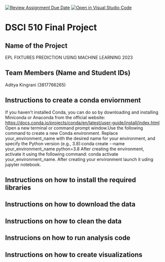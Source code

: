 [![Review Assignment Due Date](https://classroom.github.com/assets/deadline-readme-button-24ddc0f5d75046c5622901739e7c5dd533143b0c8e959d652212380cedb1ea36.svg)](https://classroom.github.com/a/h_LXMCrc)
[![Open in Visual Studio Code](https://classroom.github.com/assets/open-in-vscode-718a45dd9cf7e7f842a935f5ebbe5719a5e09af4491e668f4dbf3b35d5cca122.svg)](https://classroom.github.com/online_ide?assignment_repo_id=12945743&assignment_repo_type=AssignmentRepo)
# DSCI 510 Final Project

## Name of the Project
EPL FIXTURES PREDICTION USING MACHINE LEARNING 2023

## Team Members (Name and Student IDs)
Aditya Kingrani (3817766265)

## Instructions to create a conda enviornment
If you haven't installed Conda, you can do so by downloading and installing Miniconda or Anaconda from the official website: https://docs.conda.io/projects/conda/en/latest/user-guide/install/index.html
Open a new terminal or command prompt window.Use the following command to create a new Conda environment. Replace your_environment_name with the desired name for your environment, and specify the Python version (e.g., 3.8):conda create --name your_environment_name python=3.8 After creating the environment, activate it using the following command: conda activate your_environment_name. After creating your environment launch it uding jupyter notebook.


## Instructions on how to install the required libraries

## Instructions on how to download the data

## Instructions on how to clean the data

## Instrucions on how to run analysis code

## Instructions on how to create visualizations
